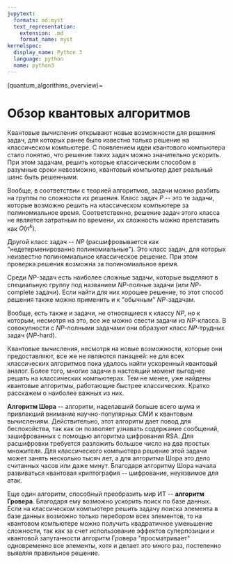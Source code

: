 ```yaml
---
jupytext:
  formats: md:myst
  text_representation:
    extension: .md
    format_name: myst
kernelspec:
  display_name: Python 3
  language: python
  name: python3
---
```


(quantum_algorithms_overview)=

# Обзор квантовых алгоритмов

Квантовые вычисления открывают новые возможности для решения задач, для которых ранее было известно только решение на классическом компьютере. С появлением идеи квантового компьютера стало понятно, что решение таких задач можно значительно ускорить. При этом задачам, решить которые классическим способом в разумные сроки невозможно, квантовый компьютер дает реальный шанс быть решенными.

Вообще, в соответствии с теорией алгоритмов, задачи можно разбить на группы по сложности их решения. Класс задач $P$ -- это те задачи, которые возможно решить на классическом компьютере за полиномиальное время. Соответственно, решение задач этого класса не является затратным по времени, их сложность можно прелставить как $O(n^k)$. 

Другой класс задач -- $NP$ (расшифровывается как "недетерменированно полиномиальные"). Это класс задач, для которых неизвестно полиномиальное классическое решение. При этом проверка решения возможна за полиномиальное время.

Среди $NP$-задач есть наиболее сложные задачи, которые выделяют в специальную группу под названием $NP$-полные задачи (или $NP$-complete задачи). Если найти для них хорошее решение, то этот способ решения также можно применить и к "обычным" $NP$-задачам.

Вообще, есть также и задачи, не относящиеся к классу $NP$, но к которым, несмотря на это, все же можно свести задачи из $NP$-класса. В совокупности с $NP$-полными задачами они образуют класс $NP$-трудных задач ($NP$-hard).

Квантовые вычисления, несмотря на новые возможности, которые они предоставляют, все же не являются панацеей: не для всех классических алгоритмов пока удалось найти ускоренный квантовый аналог. Более того, многие задачи в настоящий момент выгоднее решать на классических компьютерах. Тем не менее, уже найдены квантовые алгоритмы, работающие быстрее классических. Кратко расскажем о наиболее важных из них.

**Алгоритм Шора** -- алгоритм, наделавший больше всего шума и привлекший внимание научно-популярных СМИ к квантовым вычислениям. Действительно, этот алгоритм дает повод для беспокойства, так как он позволяет узнавать содержание сообщений, зашифрованных с помощью алгоритма шифрования RSA. Для расшифровки требуется разложить большое число на два простых множителя. Для классического компьютера решение этой задачи может занять несколько тысяч лет, а для алгоритма Шора это дело считанных часов или даже минут. Благодаря алгоритму Шора начала развиваться квантовая криптография -- шифрование, неуязвимое для атак.

Еще один алгоритм, способный преобразить мир ИТ -- **алгоритм Гровера**. Благодаря ему возможно ускорить поиск по базе данных. Если на классическом компьютере решить задачу поиска элемента в базе данных возможно только перебором всех элементов, то на квантовом компьютере можно получить квадратичное уменьшение сложности, так как за счет использование эффектов суперпозиции и квантовой запутанности алгоритм Гровера "просматривает" одновременно все элементы, хотя и делает это много раз, постепенно выявляя правильное решение.
